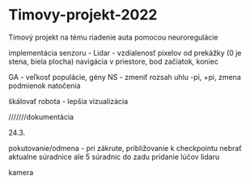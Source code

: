 # Timovy-projekt-2022
 Tímový projekt na tému riadenie auta pomocou neuroregulácie

implementácia senzoru - Lidar - vzdialenosť pixelov od prekážky (0 je stena, biela plocha)
navigácia v priestore, bod začiatok, koniec

GA - veľkosť populácie, gény
NS - zmeniť rozsah uhlu -pi, +pi, zmena podmienok natočenia

škálovať robota - lepšia vizualizácia



///////dokumentácia

24.3.

pokutovanie/odmena - pri zákrute, približovanie k checkpointu
nebrať aktualne súradnice ale 5 súradnic do zadu
pridanie lúčov lidaru

kamera

